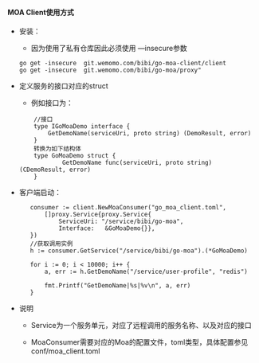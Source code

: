 #### MOA Client使用方式

* 安装：
    - 因为使用了私有仓库因此必须使用 —insecure参数
    ``` 
    go get -insecure  git.wemomo.com/bibi/go-moa-client/client
    go get -insecure  git.wemomo.com/bibi/go-moa/proxy"
    ```

* 定义服务的接口对应的struct
    - 例如接口为：

    ```goalng
        //接口
        type IGoMoaDemo interface {
            GetDemoName(serviceUri, proto string) (DemoResult, error)
        }  
        转换为如下结构体
        type GoMoaDemo struct {
                GetDemoName func(serviceUri, proto string) (CDemoResult, error)
        }
    ```

* 客户端启动：

     ```goalng
        consumer := client.NewMoaConsumer("go_moa_client.toml",
            []proxy.Service{proxy.Service{
                ServiceUri: "/service/bibi/go-moa",
                Interface:   &GoMoaDemo{}},
        })
        //获取调用实例
        h := consumer.GetService("/service/bibi/go-moa").(*GoMoaDemo)

        for i := 0; i < 10000; i++ {
            a, err := h.GetDemoName("/service/user-profile", "redis")

            fmt.Printf("GetDemoName|%s|%v\n", a, err)
        }
    ```

* 说明
    - Service为一个服务单元，对应了远程调用的服务名称、以及对应的接口

    - MoaConsumer需要对应的Moa的配置文件，toml类型，具体配置参见conf/moa_client.toml

